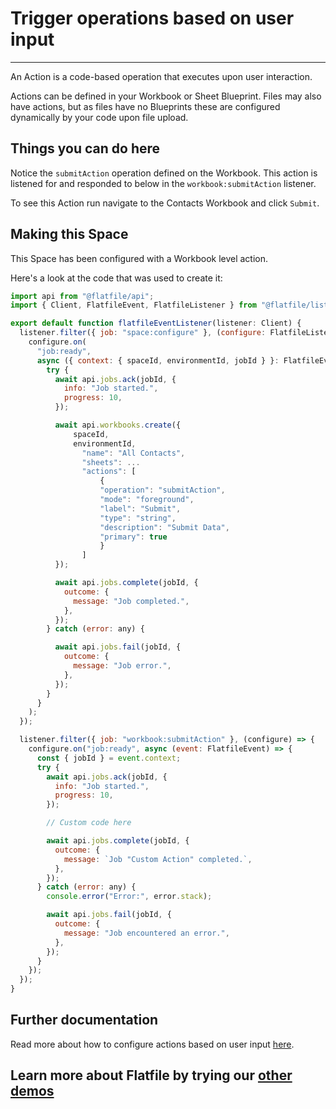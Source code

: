 # Trigger operations based on user input

---

An Action is a code-based operation that executes upon user interaction.

Actions can be defined in your Workbook or Sheet Blueprint. Files may also have actions, but as files have no Blueprints these are configured dynamically by your code upon file upload.

## Things you can do here

Notice the `submitAction` operation defined on the Workbook. This action is listened for and responded to below in the `workbook:submitAction` listener.

To see this Action run navigate to the Contacts Workbook and click `Submit`.

## Making this Space

This Space has been configured with a Workbook level action.

Here's a look at the code that was used to create it:

```jsx
import api from "@flatfile/api";
import { Client, FlatfileEvent, FlatfileListener } from "@flatfile/listener";

export default function flatfileEventListener(listener: Client) {
  listener.filter({ job: "space:configure" }, (configure: FlatfileListener) => {
    configure.on(
      "job:ready",
      async ({ context: { spaceId, environmentId, jobId } }: FlatfileEvent) => {
        try {
          await api.jobs.ack(jobId, {
            info: "Job started.",
            progress: 10,
          });

          await api.workbooks.create({
              spaceId,
              environmentId,
                "name": "All Contacts",
                "sheets": ...
                "actions": [
                    {
                    "operation": "submitAction",
                    "mode": "foreground",
                    "label": "Submit",
                    "type": "string",
                    "description": "Submit Data",
                    "primary": true
                    }
                ]
          });

          await api.jobs.complete(jobId, {
            outcome: {
              message: "Job completed.",
            },
          });
        } catch (error: any) {

          await api.jobs.fail(jobId, {
            outcome: {
              message: "Job error.",
            },
          });
        }
      }
    );
  });

  listener.filter({ job: "workbook:submitAction" }, (configure) => {
    configure.on("job:ready", async (event: FlatfileEvent) => {
      const { jobId } = event.context;
      try {
        await api.jobs.ack(jobId, {
          info: "Job started.",
          progress: 10,
        });

        // Custom code here

        await api.jobs.complete(jobId, {
          outcome: {
            message: `Job "Custom Action" completed.`,
          },
        });
      } catch (error: any) {
        console.error("Error:", error.stack);

        await api.jobs.fail(jobId, {
          outcome: {
            message: "Job encountered an error.",
          },
        });
      }
    });
  });
}
```

## Further documentation

Read more about how to configure actions based on user input <a href="https://flatfile.com/docs/guides/actions" target="_blank">here</a>.

## Learn more about Flatfile by trying our [other demos](https://platform.flatfile.com/getting-started)
